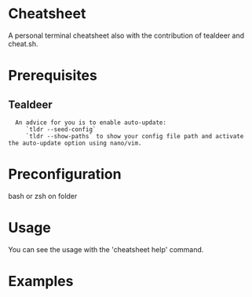 # Cheatsheet
A personal terminal cheatsheet also with the contribution of tealdeer and cheat.sh.


# Prerequisites

   ## Tealdeer
   
      An advice for you is to enable auto-update:
         `tldr --seed-config`
         `tldr --show-paths` to show your config file path and activate the auto-update option using nano/vim.
  
# Preconfiguration

   bash or zsh on folder

# Usage
   
   You can see the usage with the 'cheatsheet help' command.

# Examples
  
